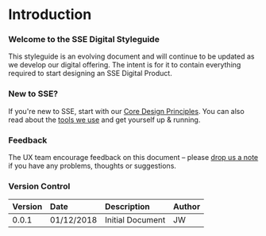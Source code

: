 # Introduction

### Welcome to the SSE Digital Styleguide

This styleguide is an evolving document and will continue to be updated as we develop our digital offering. The intent is for it to contain everything required to start designing an SSE Digital Product.

### New to SSE?

If you're new to SSE, start with our [Core Design Principles](sse-digital-styleguide/our-core-ux-principles.md). You can also read about the [tools we use](sse-digital-styleguide/our-tools/) and get yourself up & running.

### Feedback

The UX team encourage feedback on this document – please [drop us a note](mailto:ux@sse.com) if you have any problems, thoughts or suggestions.

### Version Control

| Version | Date | Description | Author |
| :--- | :--- | :--- | :--- |
| 0.0.1 | 01/12/2018 | Initial Document | JW |


